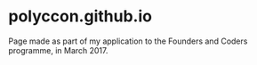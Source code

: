 # polyccon.github.io

Page made as part of my application to the Founders and Coders programme, in March 2017.
